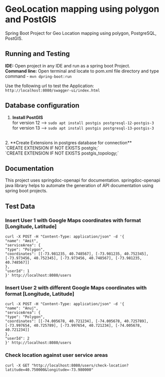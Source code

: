 # GeoLocation mapping using polygon and PostGIS
Spring Boot Project for Geo Location mapping using polygon, PostgreSQL, PostGIS.

## Running and Testing
**IDE:** 
Open project in any IDE and run as a spring boot Project. <br>
**Command line:** 
Open terminal and locate to pom.xml file directory and type command - 
`mvn dpring-boot:run`

Use the following url to test the Application:
`http://localhost:8080/swagger-ui/index.html`


## Database configuration

1. **Install PostGIS** <br>
for version 12 --> `sudo apt install postgis postgresql-12-postgis-3` <br>
for version 13 --> `sudo apt install postgis postgresql-13-postgis-3` <br>
<br>
2. **Create Extensions in postgres database for connection** <br>
`CREATE EXTENSION IF NOT EXISTS postgis;` <br>
`CREATE EXTENSION IF NOT EXISTS postgis_topology;` <br>

## Documentation
This project uses springdoc-openapi for documentation.
springdoc-openapi java library helps to automate the generation of API documentation using spring boot projects.

## Test Data 

### Insert User 1 with Google Maps coordinates with format [Longitude, Latitude] <br>
``` 
curl -X POST -H "Content-Type: application/json" -d '{
"name": "Amit",
"serviceArea": {
"type": "Polygon",
"coordinates": [[-73.981235, 40.748567], [-73.981235, 40.752345], [-73.973456, 40.752345], [-73.973456, 40.748567], [-73.981235, 40.748567]]
},
"userId": 1
}' http://localhost:8080/users
```

### Insert User 2 with different Google Maps coordinates with format [Longitude, Latitude] <br>
```
curl -X POST -H "Content-Type: application/json" -d '{
"name": "Anuj",
"serviceArea": {
"type": "Polygon",
"coordinates": [[-74.005678, 40.721234], [-74.005678, 40.725789], [-73.997654, 40.725789], [-73.997654, 40.721234], [-74.005678, 40.721234]]
},
"userId": 2
}' http://localhost:8080/users
```

### Check location against user service areas <br>
```
curl -X GET "http://localhost:8080/users/check-location?latitude=40.750000&longitude=-73.980000"
```

